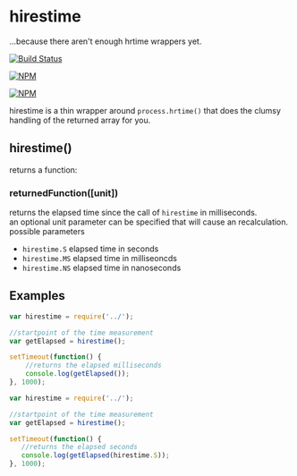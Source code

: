 # hirestime

...because there aren't enough hrtime wrappers yet.

[![Build Status](https://travis-ci.org/zaphod1984/hirestime.png)](https://travis-ci.org/zaphod1984/hirestime)

[![NPM](https://nodei.co/npm/hirestime.png)](https://nodei.co/npm/hirestime/)

[![NPM](https://nodei.co/npm-dl/hirestime.png?months=3)](https://nodei.co/npm/hirestime/)

hirestime is a thin wrapper around `process.hrtime()` that does the clumsy handling of the returned array for you.

## hirestime()
returns a function:
### returnedFunction([unit])
returns the elapsed time since the call of `hirestime` in milliseconds.    
an optional unit parameter can be specified that will cause an recalculation.    
possible parameters

* `hirestime.S` elapsed time in seconds
* `hirestime.MS` elapsed time in milliseoncds
* `hirestime.NS` elapsed time in nanoseconds

## Examples

````javascript
var hirestime = require('../');

//startpoint of the time measurement
var getElapsed = hirestime();

setTimeout(function() {
    //returns the elapsed milliseconds
    console.log(getElapsed());
}, 1000);
````
 
 ````javascript
var hirestime = require('../');

//startpoint of the time measurement
var getElapsed = hirestime();

setTimeout(function() {
    //returns the elapsed seconds
    console.log(getElapsed(hirestime.S));
}, 1000);
````
 
